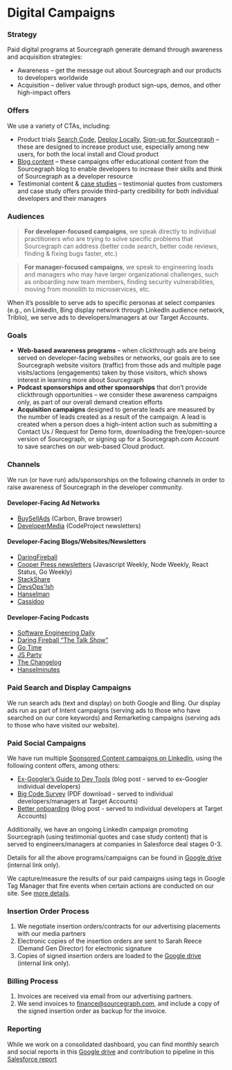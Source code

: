 # Digital Campaigns

### Strategy

Paid digital programs at Sourcegraph generate demand through awareness and acquisition strategies:

- Awareness – get the message out about Sourcegraph and our products to developers worldwide
- Acquisition – deliver value through product sign-ups, demos, and other high-impact offers

### Offers

We use a variety of CTAs, including:

- Product trials [Search Code](https://sourcegraph.com/search), [Deploy Locally](https://about.sourcegraph.com/#get-started), [Sign-up for Sourcegraph](https://sourcegraph.com/sign-up) – these are designed to increase product use, especially among new users, for both the local install and Cloud product
- [Blog content](https://about.sourcegraph.com/blog/) – these campaigns offer educational content from the Sourcegraph blog to enable developers to increase their skills and think of Sourcegraph as a developer resource
- Testimonial content & [case studies](https://about.sourcegraph.com/case-studies/) – testimonial quotes from customers and case study offers provide third-party credibility for both individual developers and their managers

### Audiences

> **For developer-focused campaigns**, we speak directly to individual practitioners who are trying to solve specific problems that Sourcegraph can address (better code search, better code reviews, finding & fixing bugs faster, etc.)

> **For manager-focused campaigns**, we speak to engineering leads and managers who may have larger organizational challenges, such as onboarding new team members, finding security vulnerabilities, moving from monolith to microservices, etc.

When it’s possible to serve ads to specific personas at select companies (e.g., on LinkedIn, Bing display network through LinkedIn audience network, Triblio), we serve ads to developers/managers at our Target Accounts.

### Goals

- **Web-based awareness programs** – when clickthrough ads are being served on developer-facing websites or networks, our goals are to see Sourcegraph website visitors (traffic) from those ads and multiple page visits/actions (engagements) taken by those visitors, which shows interest in learning more about Sourcegraph
- **Podcast sponsorships and other sponsorships** that don’t provide clickthrough opportunities – we consider these awareness campaigns only, as part of our overall demand creation efforts
- **Acquisition campaigns** designed to generate leads are measured by the number of leads created as a result of the campaign. A lead is created when a person does a high-intent action such as submitting a Contact Us / Request for Demo form, downloading the free/open-source version of Sourcegraph, or signing up for a Sourcegraph.com Account to save searches on our web-based Cloud product.

### Channels

We run (or have run) ads/sponsorships on the following channels in order to raise awareness of Sourcegraph in the developer community.

#### Developer-Facing Ad Networks

- [BuySellAds](https://www.buysellads.com/) (Carbon, Brave browser)
- [DeveloperMedia](https://developermedia.com/) (CodeProject newsletters)

#### Developer-Facing Blogs/Websites/Newsletters

- [DaringFireball](https://daringfireball.net/)
- [Cooper Press newsletters](https://cooperpress.com/) (Javascript Weekly, Node Weekly, React Status, Go Weekly)
- [StackShare](https://stackshare.io/feed)
- [DevsOps'Ish](https://devopsish.com/)
- [Hanselman](https://www.hanselman.com/)
- [Cassidoo](https://cassidoo.co/)

#### Developer-Facing Podcasts

- [Software Engineering Daily](https://softwareengineeringdaily.com/)
- [Daring Fireball “The Talk Show”](https://daringfireball.net/thetalkshow/)
- [Go Time](https://changelog.com/gotime)
- [JS Party](https://changelog.com/jsparty)
- [The Changelog](https://changelog.com/podcast)
- [Hanselminutes](https://www.hanselminutes.com/)

### Paid Search and Display Campaigns

We run search ads (text and display) on both Google and Bing. Our display ads run as part of Intent campaigns (serving ads to those who have searched on our core keywords) and Remarketing campaigns (serving ads to those who have visited our website).

### Paid Social Campaigns

We have run multiple [Sponsored Content campaigns on LinkedIn](https://www.linkedin.com/company/sourcegraph/posts/?feedView=ads&viewAsMember=true), using the following content offers, among others:

- [Ex-Googler’s Guide to Dev Tools](https://about.sourcegraph.com/blog/ex-googler-guide-dev-tools/) (blog post - served to ex-Googler individual developers)
- [Big Code Survey](https://info.sourcegraph.com/emergence-of-big-code-2020-survey) (PDF download - served to individual developers/managers at Target Accounts)
- [Better onboarding](https://about.sourcegraph.com/blog/better-onboarding-how-to-prevent-codebase-overwhelm/) (blog post - served to individual developers at Target Accounts)

Additionally, we have an ongoing LinkedIn campaign promoting Sourcegraph (using testimonial quotes and case study content) that is served to engineers/managers at companies in Salesforce deal stages 0-3.

Details for all the above programs/campaigns can be found in [Google drive](https://docs.google.com/spreadsheets/d/1IQbXQYKkwbGvG0ZN2YNLcfpkHGsbxnyl9EDbd7GXmew/edit?usp=sharing) (internal link only).

We capture/measure the results of our paid campaigns using tags in Google Tag Manager that fire events when certain actions are conducted on our site. See [more details](../process/ad_conversion_flows.md).

### Insertion Order Process

1. We negotiate insertion orders/contracts for our advertising placements with our media partners
2. Electronic copies of the insertion orders are sent to Sarah Reece (Demand Gen Director) for electronic signature
3. Copies of signed insertion orders are loaded to the [Google drive](https://drive.google.com/drive/u/1/folders/1TChjJOeg94NxUc7pUbSdm6vTFNvYaG27) (internal link only).

### Billing Process

1. Invoices are received via email from our advertising partners.
2. We send invoices to <finance@sourcegraph.com>, and include a copy of the signed insertion order as backup for the invoice.

### Reporting

While we work on a consolidated dashboard, you can find monthly search and social reports in this [Google drive](https://drive.google.com/drive/u/0/folders/1Tdyn6Pf2ZA2Dej7akxAcgSy2td9cBxxY) and contribution to pipeline in this [Salesforce report](https://sourcegraph2020.lightning.force.com/lightning/r/Dashboard/01Z3t000001BU2XEAW/view)
